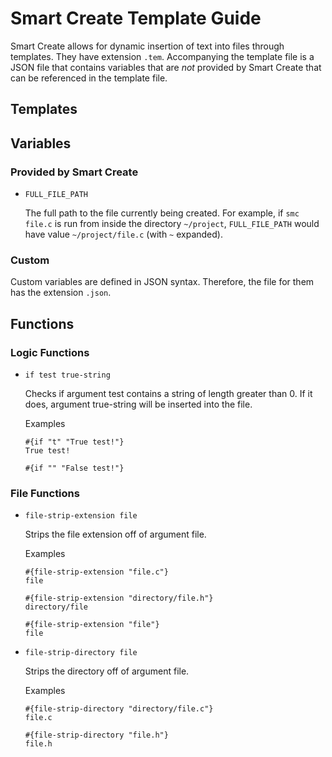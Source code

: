 # Smart Create Template Guide

Smart Create allows for dynamic insertion of text into files through templates.
They have extension `.tem`.
Accompanying the template file is a JSON file that contains variables that are *not* provided by Smart Create that can be referenced in the template file.

## Templates

## Variables

### Provided by Smart Create

* `FULL_FILE_PATH`
  
  The full path to the file currently being created.
  For example, if `smc file.c` is run from inside the directory `~/project`, `FULL_FILE_PATH` would have value `~/project/file.c` (with `~` expanded).

### Custom

Custom variables are defined in JSON syntax.
Therefore, the file for them has the extension `.json`.

## Functions

### Logic Functions

* `if test true-string`
  
  Checks if argument test contains a string of length greater than 0.
  If it does, argument true-string will be inserted into the file.
  
  Examples
  ```
  #{if "t" "True test!"}
  True test!
  
  #{if "" "False test!"}
  
  ```

### File Functions

* `file-strip-extension file`
  
  Strips the file extension off of argument file.
  
  Examples
  ```
  #{file-strip-extension "file.c"}
  file
  
  #{file-strip-extension "directory/file.h"}
  directory/file
  
  #{file-strip-extension "file"}
  file
  ```

* `file-strip-directory file`
  
  Strips the directory off of argument file.
  
  Examples
  ```
  #{file-strip-directory "directory/file.c"}
  file.c
  
  #{file-strip-directory "file.h"}
  file.h
  ```
